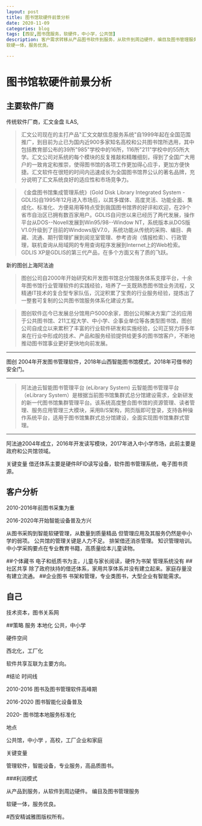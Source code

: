 ```yaml
---
layout: post
title: 图书馆软硬件前景分析
date: 2020-11-09
categories: blog
tags: [西安,图书馆服务，软硬件，中小学，公共馆]
description: 客户需求转移从产品图书软件到服务，从软件到周边硬件，编目及图书管理服务，
软硬一体，服务优良。

---
```

# 图书馆软硬件前景分析

## 主要软件厂商

传统软件厂商，汇文金盘	ILAS,

> 汇文公司现在的主打产品"汇文文献信息服务系统"自1999年起在全国范围推广，到目前为止已为国内近900多家知名高校和公共图书馆所选用，其中包括教育部公布的39所"985"学校中的16所，116所"211"学校中的55所大学。汇文公司对系统的每个模块的反复推敲和精雕细刻，得到了全国广大用户的一致肯定和推崇，使得图书馆的各项工作更加得心应手，更加方便快捷。汇文软件在很短的时间内迅速成长为全国图书馆界公认的著名品牌，充分说明了汇文系统良好的适应性和市场竞争力。



>《金盘图书馆集成管理系统》(Gold Disk Library Integrated System - GDLIS)自1995年12月进入市场后，以其多媒体、高度灵活、功能全面、集成化、标准化、方便易用等特点受到我国图书馆界的好评和欢迎，在29个省市自治区已拥有数百家用户。GDLIS自问世以来已经历了两代发展，操作平台从DOS--Novell发展到Win95/98--Window NT，系统版本从DOS版V1.0升级到了目前的Windows版V7.0，系统功能从传统的采购、编目、典藏、流通、期刊管理扩展到阅览室管理、参考咨询（情报检索）、行政管理，联机查询从局域网的专用查询程序发展到Internet上的Web检索。GDLIS XP是GDLIS的第三代产品，在多个方面又有了质的飞跃。




新的图创上海阿法迪

>图创公司自2000年开始研究和开发图书馆总分馆服务体系支撑平台，十余年图书馆行业管理软件的实践经验，培养了一支既熟悉图书馆业务流程，又精通IT技术的复合型专家队伍，沉淀积累了宝贵的行业服务经验，提炼出了一整套可复制的公共图书馆服务体系化建设方案。

>图创软件迄今已发展总分馆用户5000余家，图创公司解决方案广泛的应用于公共图书馆、211工程大学、中小学、企事业单位等各类型图书馆，图创公司自成立以来累积了丰富的行业软件研发和实施经验，公司正努力将多年来在行业中形成的技术、产品和服务经验提供给更多的图书馆客户，不断地推动图书馆事业更好更快地向前发展。

---
图创 2004年开发图书管理软件，2018年山西智能图书馆模式，2018年可借书的安全门。





---
>阿法迪云智能图书管理平台 (eLibrary System)
云智能图书管理平台（eLibrary System）是根据当前图书馆集群式总分馆建设需求，全新研发的新一代图书馆集群管理平台。该系统高度整合图书馆的资源管理、读者管理、服务应用管理三大模块，采用B/S架构，网页版即可登录，支持各种操作系统平台，适用于图书馆集群式总分馆建设，全面实现图书馆集群式管理。


---
阿法迪2004年成立，2016年开发读写模块，2017年进入中小学市场，此前主要是政府和公共馆领域。

关键变量 借还体系主要是硬件RFID读写设备，软件图书管理系统，电子图书资源。

## 客户分析

2010-2016年前图书采集为重

2016-2020年开始智能设备普及方兴

从图书采购到智能软硬管理，从数量到质量精品
但管理应用及其服务仍然是中小学的弱项。
公共馆的管理关键是人力不足。
排架借还消杀管理。
知识管理培训。
中小学采购要点在专业教育书籍，高质量绘本儿童读物。

##个体藏书
电子和纸质书为主，儿童与家长阅读，硬件为书架
管理系统没有
##社区共享
除了政府扶持的借还体系，家用共享体系并没有建立起来。家庭存量没有建立流通。
##企业图书
书架和管理，专业类图书，大型企业有智能需求。

## 自己
技术资本，图书关系网

##策略
服务
本地化
 公共，中小学

硬件空间

西北化，工厂化

软件共享互联为主要方向。


#结论
时间线

2010-2016 图书及图书管理软件高峰期

2016-2020 图书智能化设备普及

2020-  图书馆本地服务标准化

地点 

公共馆，中小学 ，高校，工厂企业和家庭

关键变量

管理软件，智能设备，专业服务，高品质图书。


###利润模式

从产品到服务，从软件到周边硬件。
编目及图书管理服务

软硬一体，服务优良。

#西安精诚雅图版权所有。